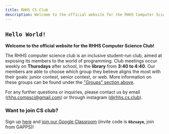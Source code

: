 ```yaml
---
title: RHHS CS Club
description: Welcome to the official website for the RHHS Computer Science Club!
---
```


## `Hello World!`

**Welcome to the official website for the RHHS Computer Science Club!**

The RHHS computer science club is an inclusive student-run club, aimed at exposing its members to the world of programming. Club meetings occur weekly on **Thursdays** after school, in the **library** from **3:40 to 4:40**. Our members are able to choose which group they believe aligns the most with their goals: junior contest, senior contest, or web. More information on these groups can be found under the ["Groups" section above](/groups).

For any further questions or inquiries, please contact us by email ([rhhs.compsci@gmail.com](mailto:rhhs.compsci@gmail.com)) or through instagram ([@rhhs.cs.club](https://www.instagram.com/rhhs.cs.club/)).

### Want to join CS club?

Sign up [here](https://forms.gle/FwiY1PihpVVfb3Gf6) and [join our Google Classroom](https://classroom.google.com/c/Mzk3MjgzNjk3Mzg2?cjc=6bzuaye) (invite code is **`6bzuaye`**, join from GAPPS)!
